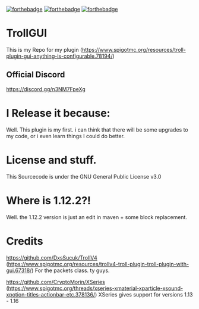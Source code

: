 [![forthebadge](https://forthebadge.com/images/badges/built-with-love.svg)](https://forthebadge.com) [![forthebadge](https://forthebadge.com/images/badges/made-with-java.svg)](https://forthebadge.com) [![forthebadge](https://forthebadge.com/images/badges/powered-by-coffee.svg)](https://forthebadge.com)

# TrollGUI
This is my Repo for my plugin
(https://www.spigotmc.org/resources/troll-plugin-gui-anything-is-configurable.78194/)

## Official Discord
https://discord.gg/n3NM7FpeXg

# I Release it because:
Well. This plugin is my first. i can think that there will be some upgrades to my code, or i even learn things I could do better.

# License and stuff.
This Sourcecode is under the GNU General Public License v3.0

# Where is 1.12.2?!
Well. the 1.12.2 version is just an edit in maven + some block replacement.

# Credits
https://github.com/DxsSucuk/TrollV4
(https://www.spigotmc.org/resources/trollv4-troll-plugin-troll-plugin-with-gui.67318/)
For the packets class. ty guys.

https://github.com/CryptoMorin/XSeries
(https://www.spigotmc.org/threads/xseries-xmaterial-xparticle-xsound-xpotion-titles-actionbar-etc.378136/)
XSeries gives support for versions 1.13 - 1.16
